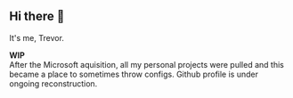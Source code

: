 ## Hi there 👋
It's me, Trevor.

**WIP**  
After the Microsoft aquisition, all my personal projects were pulled and this became a place to sometimes throw configs. Github profile is under ongoing reconstruction.
 
<!--
**itsmetrevor/itsmetrevor** is a ✨ _special_ ✨ repository because its `README.md` (this file) appears on your GitHub profile.

Here are some ideas to get you started:

- 🔭 I’m currently working on ...
- 🌱 I’m currently learning ...
- 👯 I’m looking to collaborate on ...
- 🤔 I’m looking for help with ...
- 💬 Ask me about ...
- 📫 How to reach me: ...
- 😄 Pronouns: ...
- ⚡ Fun fact: ...
-->
